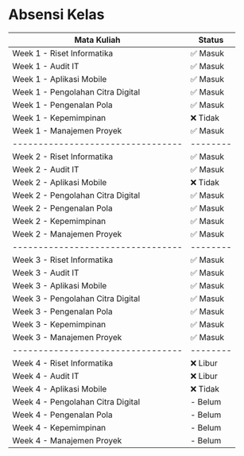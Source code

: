 # Absensi Kelas

| Mata Kuliah                       | Status   |
| --------------------------------- | -------- |
| Week 1 - Riset Informatika        | ✅ Masuk |
| Week 1 - Audit IT                 | ✅ Masuk |
| Week 1 - Aplikasi Mobile          | ✅ Masuk |
| Week 1 - Pengolahan Citra Digital | ✅ Masuk |
| Week 1 - Pengenalan Pola          | ✅ Masuk |
| Week 1 - Kepemimpinan             | ❌ Tidak |
| Week 1 - Manajemen Proyek         | ✅ Masuk |
| --------------------------------- | -------- |
| Week 2 - Riset Informatika        | ✅ Masuk |
| Week 2 - Audit IT                 | ✅ Masuk |
| Week 2 - Aplikasi Mobile          | ❌ Tidak |
| Week 2 - Pengolahan Citra Digital | ✅ Masuk |
| Week 2 - Pengenalan Pola          | ✅ Masuk |
| Week 2 - Kepemimpinan             | ✅ Masuk |
| Week 2 - Manajemen Proyek         | ✅ Masuk |
| --------------------------------- | -------- |
| Week 3 - Riset Informatika        | ✅ Masuk |
| Week 3 - Audit IT                 | ✅ Masuk |
| Week 3 - Aplikasi Mobile          | ✅ Masuk |
| Week 3 - Pengolahan Citra Digital | ✅ Masuk |
| Week 3 - Pengenalan Pola          | ✅ Masuk |
| Week 3 - Kepemimpinan             | ✅ Masuk |
| Week 3 - Manajemen Proyek         | ✅ Masuk |
| --------------------------------- | -------- |
| Week 4 - Riset Informatika        | ❌ Libur |
| Week 4 - Audit IT                 | ❌ Libur |
| Week 4 - Aplikasi Mobile          | ❌ Tidak |
| Week 4 - Pengolahan Citra Digital | - Belum |
| Week 4 - Pengenalan Pola          | - Belum |
| Week 4 - Kepemimpinan             | - Belum |
| Week 4 - Manajemen Proyek         | - Belum |
